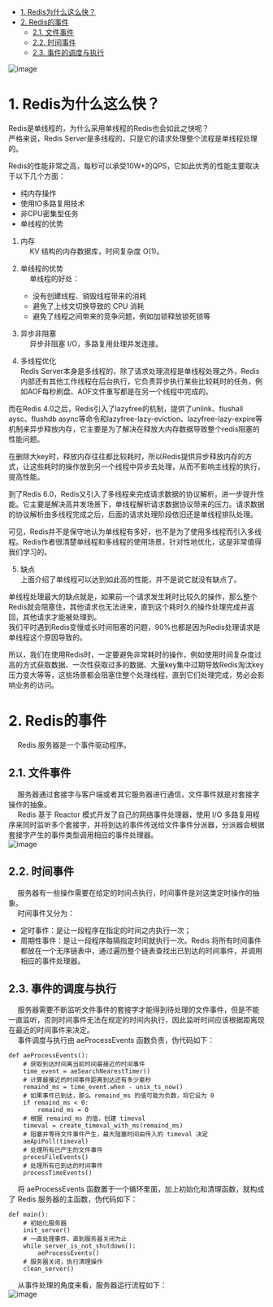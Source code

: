 
<!-- TOC -->

- [1. Redis为什么这么快？](#1-redis为什么这么快)
- [2. Redis的事件](#2-redis的事件)
    - [2.1. 文件事件](#21-文件事件)
    - [2.2. 时间事件](#22-时间事件)
    - [2.3. 事件的调度与执行](#23-事件的调度与执行)

<!-- /TOC -->

![image](https://gitee.com/wt1814/pic-host/raw/master/images/microService/Redis/redis-55.png)  


# 1. Redis为什么这么快？  

<!-- 
https://mp.weixin.qq.com/s/5Kdz3-Xx-tMPbhKMGundfw

https://mp.weixin.qq.com/s/PMGYoySBrOMVZvRZIyTwXg
-->

Redis是单线程的，为什么采用单线程的Redis也会如此之快呢？  
严格来说，Redis Server是多线程的，只是它的请求处理整个流程是单线程处理的。  

Redis的性能非常之高，每秒可以承受10W+的QPS，它如此优秀的性能主要取决于以下几个方面：  

* 纯内存操作
* 使用IO多路复用技术
* 非CPU密集型任务
* 单线程的优势

1. 内存  
&emsp; KV 结构的内存数据库，时间复杂度 O(1)。  

2. 单线程的优势  
    &emsp; 单线程的好处：   
    * 没有创建线程、销毁线程带来的消耗  
    * 避免了上线文切换导致的 CPU 消耗  
    * 避免了线程之间带来的竞争问题，例如加锁释放锁死锁等 

3. 异步非阻塞  
&emsp; 异步非阻塞 I/O，多路复用处理并发连接。 

4. 多线程优化  
Redis Server本身是多线程的，除了请求处理流程是单线程处理之外，Redis内部还有其他工作线程在后台执行，它负责异步执行某些比较耗时的任务，例如AOF每秒刷盘、AOF文件重写都是在另一个线程中完成的。  

而在Redis 4.0之后，Redis引入了lazyfree的机制，提供了unlink、flushall aysc、flushdb async等命令和lazyfree-lazy-eviction、lazyfree-lazy-expire等机制来异步释放内存，它主要是为了解决在释放大内存数据导致整个redis阻塞的性能问题。  

在删除大key时，释放内存往往都比较耗时，所以Redis提供异步释放内存的方式，让这些耗时的操作放到另一个线程中异步去处理，从而不影响主线程的执行，提高性能。  

到了Redis 6.0，Redis又引入了多线程来完成请求数据的协议解析，进一步提升性能。它主要是解决高并发场景下，单线程解析请求数据协议带来的压力。请求数据的协议解析由多线程完成之后，后面的请求处理阶段依旧还是单线程排队处理。  

可见，Redis并不是保守地认为单线程有多好，也不是为了使用多线程而引入多线程。Redis作者很清楚单线程和多线程的使用场景，针对性地优化，这是非常值得我们学习的。  


5. 缺点  
上面介绍了单线程可以达到如此高的性能，并不是说它就没有缺点了。

单线程处理最大的缺点就是，如果前一个请求发生耗时比较久的操作，那么整个Redis就会阻塞住，其他请求也无法进来，直到这个耗时久的操作处理完成并返回，其他请求才能被处理到。  
我们平时遇到Redis变慢或长时间阻塞的问题，90%也都是因为Redis处理请求是单线程这个原因导致的。  

所以，我们在使用Redis时，一定要避免非常耗时的操作，例如使用时间复杂度过高的方式获取数据、一次性获取过多的数据、大量key集中过期导致Redis淘汰key压力变大等等，这些场景都会阻塞住整个处理线程，直到它们处理完成，势必会影响业务的访问。  


# 2. Redis的事件  
&emsp; Redis 服务器是一个事件驱动程序。  

## 2.1. 文件事件
&emsp; 服务器通过套接字与客户端或者其它服务器进行通信，文件事件就是对套接字操作的抽象。  
&emsp; Redis 基于 Reactor 模式开发了自己的网络事件处理器，使用 I/O 多路复用程序来同时监听多个套接字，并将到达的事件传送给文件事件分派器，分派器会根据套接字产生的事件类型调用相应的事件处理器。  
![image](https://gitee.com/wt1814/pic-host/raw/master/images/microService/Redis/redis-56.png)  

## 2.2. 时间事件
&emsp; 服务器有一些操作需要在给定的时间点执行，时间事件是对这类定时操作的抽象。  
&emsp; 时间事件又分为：  

* 定时事件：是让一段程序在指定的时间之内执行一次；  
* 周期性事件：是让一段程序每隔指定时间就执行一次。Redis 将所有时间事件都放在一个无序链表中，通过遍历整个链表查找出已到达的时间事件，并调用相应的事件处理器。  

## 2.3. 事件的调度与执行
&emsp; 服务器需要不断监听文件事件的套接字才能得到待处理的文件事件，但是不能一直监听，否则时间事件无法在规定的时间内执行，因此监听时间应该根据距离现在最近的时间事件来决定。  
&emsp; 事件调度与执行由 aeProcessEvents 函数负责，伪代码如下：  

```
def aeProcessEvents():
    # 获取到达时间离当前时间最接近的时间事件
    time_event = aeSearchNearestTimer()
    # 计算最接近的时间事件距离到达还有多少毫秒
    remaind_ms = time_event.when - unix_ts_now()
    # 如果事件已到达，那么 remaind_ms 的值可能为负数，将它设为 0
    if remaind_ms < 0:
        remaind_ms = 0
    # 根据 remaind_ms 的值，创建 timeval
    timeval = create_timeval_with_ms(remaind_ms)
    # 阻塞并等待文件事件产生，最大阻塞时间由传入的 timeval 决定
    aeApiPoll(timeval)
    # 处理所有已产生的文件事件
    procesFileEvents()
    # 处理所有已到达的时间事件
    processTimeEvents()
```
&emsp; 将 aeProcessEvents 函数置于一个循环里面，加上初始化和清理函数，就构成了 Redis 服务器的主函数，伪代码如下：  

```
def main():
    # 初始化服务器
    init_server()
    # 一直处理事件，直到服务器关闭为止
    while server_is_not_shutdown():
        aeProcessEvents()
    # 服务器关闭，执行清理操作
    clean_server()
```
&emsp; 从事件处理的角度来看，服务器运行流程如下：  
![image](https://gitee.com/wt1814/pic-host/raw/master/images/microService/Redis/redis-57.png)  

 





